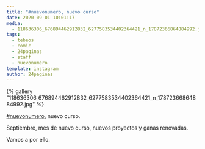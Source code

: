 ```yaml
---
title: "#nuevonumero, nuevo curso"
date: 2020-09-01 10:01:17
media: 
  - 118636306_676894462912832_6277583534402364421_n_17872366864884992.jpg
tags: 
  - tebeos
  - comic
  - 24paginas
  - staff
  - nuevonumero
template: instagram
author: 24paginas
---
```


{% gallery "118636306_676894462912832_6277583534402364421_n_17872366864884992.jpg" %}

[#nuevonumero](/etiquetas/nuevonumero), nuevo curso.

Septiembre, mes de nuevo curso, nuevos proyectos y ganas renovadas.

Vamos a por ello.
